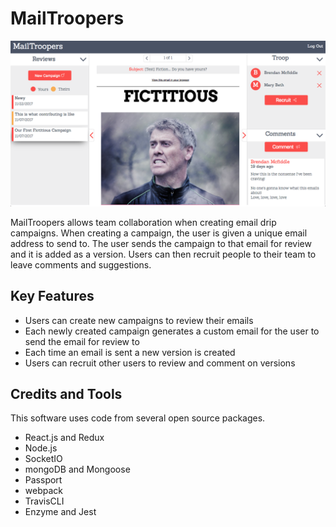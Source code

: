 # MailTroopers
![Mailtroopers](./client/src/components/images/screenshot.png)

MailTroopers allows team collaboration when creating email drip campaigns. When creating a campaign, the user is given a unique email address to send to. The user sends the campaign to that email for review and it is added as a version. Users can then recruit people to their team to leave comments and suggestions.

## Key Features

* Users can create new campaigns to review their emails
* Each newly created campaign generates a custom email for the user to send the email for review to
* Each time an email is sent a new version is created
* Users can recruit other users to review and comment on versions

## Credits and Tools
This software uses code from several open source packages.
* React.js and Redux
* Node.js
* SocketIO
* mongoDB and Mongoose
* Passport
* webpack
* TravisCLI
* Enzyme and Jest
